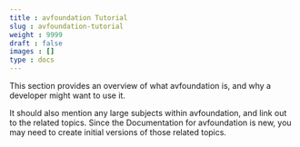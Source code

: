 ```yaml
---
title : avfoundation Tutorial
slug : avfoundation-tutorial
weight : 9999
draft : false
images : []
type : docs
---
```


This section provides an overview of what avfoundation is, and why a developer might want to use it.

It should also mention any large subjects within avfoundation, and link out to the related topics.  Since the Documentation for avfoundation is new, you may need to create initial versions of those related topics.

